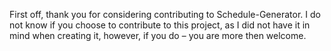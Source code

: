 First off, thank you for considering contributing to Schedule-Generator. 
I do not know if you choose to contribute to this project, as I did not have it in mind when creating it, however, if you do – you are more then welcome.  

